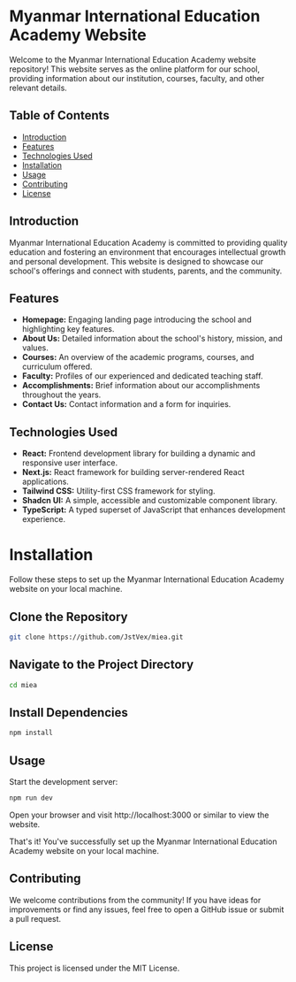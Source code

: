 # Myanmar International Education Academy Website

Welcome to the Myanmar International Education Academy website repository! This website serves as the online platform for our school, providing information about our institution, courses, faculty, and other relevant details.

## Table of Contents

- [Introduction](#introduction)
- [Features](#features)
- [Technologies Used](#technologies-used)
- [Installation](#installation)
- [Usage](#usage)
- [Contributing](#contributing)
- [License](#license)

## Introduction

Myanmar International Education Academy is committed to providing quality education and fostering an environment that encourages intellectual growth and personal development. This website is designed to showcase our school's offerings and connect with students, parents, and the community.

## Features

- **Homepage:** Engaging landing page introducing the school and highlighting key features.
- **About Us:** Detailed information about the school's history, mission, and values.
- **Courses:** An overview of the academic programs, courses, and curriculum offered.
- **Faculty:** Profiles of our experienced and dedicated teaching staff.
- **Accomplishments:** Brief information about our accomplishments throughout the years.
- **Contact Us:** Contact information and a form for inquiries.

## Technologies Used

- **React:** Frontend development library for building a dynamic and responsive user interface.
- **Next.js:** React framework for building server-rendered React applications.
- **Tailwind CSS:** Utility-first CSS framework for styling.
- **Shadcn UI:** A simple, accessible and customizable component library.
- **TypeScript:** A typed superset of JavaScript that enhances development experience.

# Installation

Follow these steps to set up the Myanmar International Education Academy website on your local machine.

## Clone the Repository

```bash
git clone https://github.com/JstVex/miea.git
```

## Navigate to the Project Directory

```bash
cd miea
```

## Install Dependencies

```bash
npm install
```

## Usage

Start the development server:

```bash
npm run dev
```

Open your browser and visit http://localhost:3000 or similar to view the website.

That's it! You've successfully set up the Myanmar International Education Academy website on your local machine.

## Contributing

We welcome contributions from the community! If you have ideas for improvements or find any issues, feel free to open a GitHub issue or submit a pull request.

## License

This project is licensed under the MIT License.
